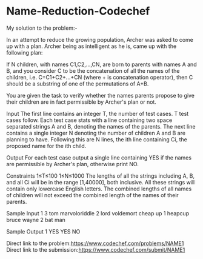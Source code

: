 # Name-Reduction-Codechef

My solution to the problem:-

In an attempt to reduce the growing population, Archer was asked to come up with a plan. Archer being as intelligent as he is, came up with the following plan:

If N children, with names C1,C2,...,CN, are born to parents with names A and B, and you consider C to be the concatenation of all the names of the children, i.e. C=C1+C2+...+CN (where + is concatenation operator), then C should be a substring of one of the permutations of A+B.

You are given the task to verify whether the names parents propose to give their children are in fact permissible by Archer's plan or not.

Input
The first line contains an integer T, the number of test cases. T test cases follow. Each test case stats with a line containing two space separated strings A and B, denoting the names of the parents. The next line contains a single integer N denoting the number of children A and B are planning to have. Following this are N lines, the ith line containing Ci, the proposed name for the ith child.

Output
For each test case output a single line containing YES if the names are permissible by Archer's plan, otherwise print NO.

Constraints
1≤T≤100
1≤N≤1000
The lengths of all the strings including A, B, and all Ci will be in the range [1,40000], both inclusive. All these strings will contain only lowercase English letters.
The combined lengths of all names of children will not exceed the combined length of the names of their parents.

Sample Input 1 
3
tom marvoloriddle
2
lord
voldemort
cheap up
1
heapcup
bruce wayne
2
bat
man

Sample Output 1 
YES
YES
NO

Direct link to the problem:https://www.codechef.com/problems/NAME1
Direct link to the submission:https://www.codechef.com/submit/NAME1
